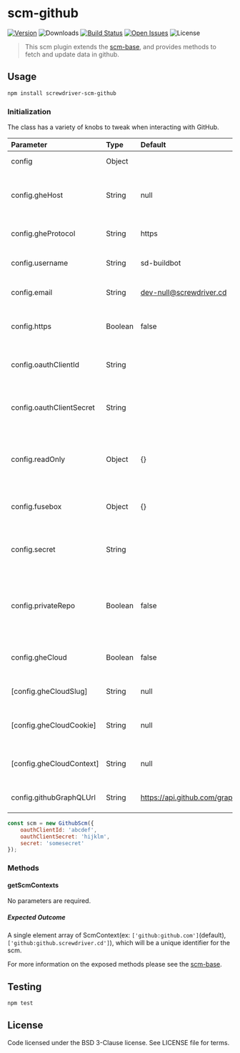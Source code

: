 # scm-github
[![Version][npm-image]][npm-url] ![Downloads][downloads-image] [![Build Status][status-image]][status-url] [![Open Issues][issues-image]][issues-url] ![License][license-image]

> This scm plugin extends the [scm-base], and provides methods to fetch and update data in github.

## Usage

```bash
npm install screwdriver-scm-github
```

### Initialization

The class has a variety of knobs to tweak when interacting with GitHub.

| Parameter        | Type  |  Default | Description |
| :-------------   | :---- | :-------------| :-------------|
| config        | Object | | Configuration Object |
| config.gheHost | String | null | If using GitHub Enterprise, the host/port of the deployed instance |
| config.gheProtocol | String | https | If using GitHub Enterprise, the protocol to use |
| config.username | String | sd-buildbot | GitHub username for checkout |
| config.email | String | dev-null@screwdriver.cd | GitHub user email for checkout |
| config.https | Boolean | false | Is the Screwdriver API running over HTTPS |
| config.oauthClientId | String | | OAuth Client ID provided by GitHub application |
| config.oauthClientSecret | String | | OAuth Client Secret provided by GitHub application |
| config.readOnly | Object | {} | Config with readOnly info: enabled, username, accessToken, cloneType |
| config.fusebox | Object | {} | [Circuit Breaker configuration][circuitbreaker] |
| config.secret | String | | Secret to validate the signature of webhook events |
| config.privateRepo | Boolean | false | Request 'repo' scope, which allows read/write access for public & private repos
| config.gheCloud | Boolean |  false | Flag set to true if using Github Enterprise Cloud |
| [config.gheCloudSlug] | String | null | The Github Enterprise Cloud Slug |
| [config.gheCloudCookie] | String| null |   The Github Enterprise Cloud Cookie name |
| [config.gheCloudContext] | String | null |  The Github Enterprise Cloud scm context |
| config.githubGraphQLUrl | String  | https://api.github.com/graphql |     GraphQL endpoint for GitHub  |
    
```js
const scm = new GithubScm({
    oauthClientId: 'abcdef',
    oauthClientSecret: 'hijklm',
    secret: 'somesecret'
});
```

### Methods

#### getScmContexts

No parameters are required.

##### Expected Outcome

A single element array of ScmContext(ex: `['github:github.com']`(default), `['github:github.screwdriver.cd']`), which will be a unique identifier for the scm.

For more information on the exposed methods please see the [scm-base].

## Testing

```bash
npm test
```

## License

Code licensed under the BSD 3-Clause license. See LICENSE file for terms.

[npm-image]: https://img.shields.io/npm/v/screwdriver-scm-github.svg
[npm-url]: https://npmjs.org/package/screwdriver-scm-github
[downloads-image]: https://img.shields.io/npm/dt/screwdriver-scm-github.svg
[license-image]: https://img.shields.io/npm/l/screwdriver-scm-github.svg
[issues-image]: https://img.shields.io/github/issues/screwdriver-cd/screwdriver.svg
[issues-url]: https://github.com/screwdriver-cd/screwdriver/issues
[status-image]: https://cd.screwdriver.cd/pipelines/8/badge
[status-url]: https://cd.screwdriver.cd/pipelines/8
[scm-base]: https://github.com/screwdriver-cd/scm-base
